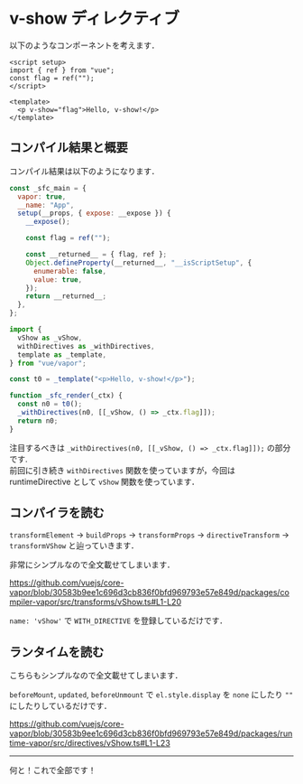 # v-show ディレクティブ

以下のようなコンポーネントを考えます．

```vue
<script setup>
import { ref } from "vue";
const flag = ref("");
</script>

<template>
  <p v-show="flag">Hello, v-show!</p>
</template>
```

## コンパイル結果と概要

コンパイル結果は以下のようになります．

```js
const _sfc_main = {
  vapor: true,
  __name: "App",
  setup(__props, { expose: __expose }) {
    __expose();

    const flag = ref("");

    const __returned__ = { flag, ref };
    Object.defineProperty(__returned__, "__isScriptSetup", {
      enumerable: false,
      value: true,
    });
    return __returned__;
  },
};

import {
  vShow as _vShow,
  withDirectives as _withDirectives,
  template as _template,
} from "vue/vapor";

const t0 = _template("<p>Hello, v-show!</p>");

function _sfc_render(_ctx) {
  const n0 = t0();
  _withDirectives(n0, [[_vShow, () => _ctx.flag]]);
  return n0;
}
```

注目するべきは `_withDirectives(n0, [[_vShow, () => _ctx.flag]]);` の部分です.\
前回に引き続き `withDirectives` 関数を使っていますが，今回は runtimeDirective として `vShow` 関数を使っています．

## コンパイラを読む

`transformElement` -> `buildProps` -> `transformProps` -> `directiveTransform` -> `transformVShow` と辿っていきます．

非常にシンプルなので全文載せてしまいます．

https://github.com/vuejs/core-vapor/blob/30583b9ee1c696d3cb836f0bfd969793e57e849d/packages/compiler-vapor/src/transforms/vShow.ts#L1-L20

`name: 'vShow'` で `WITH_DIRECTIVE` を登録しているだけです．

## ランタイムを読む

こちらもシンプルなので全文載せてしまいます．

`beforeMount`, `updated`, `beforeUnmount` で `el.style.display` を `none` にしたり `""` にしたりしているだけです．

https://github.com/vuejs/core-vapor/blob/30583b9ee1c696d3cb836f0bfd969793e57e849d/packages/runtime-vapor/src/directives/vShow.ts#L1-L23

---

何と！これで全部です！